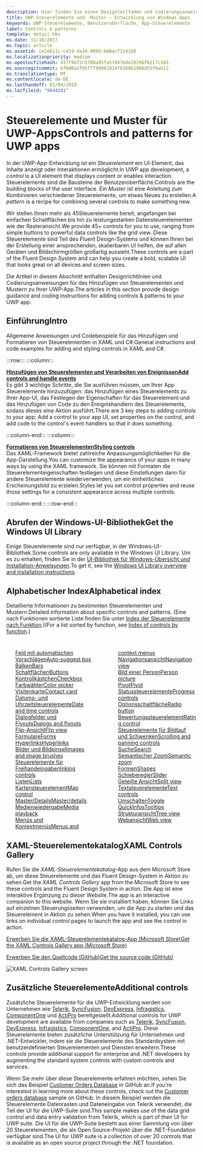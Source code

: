 ```yaml
---
description: Hier finden Sie einen Designleitfaden und Codierungsanweisungen für das Hinzufügen von Steuerelementen und Mustern zu Ihrer UWP-App. Sie finden mehr als 45leistungsstarke Steuerelemente für die Verwendung mit Ihrer App.
title: UWP-Steuerelemente und -Muster – Entwicklung von Windows-Apps
keywords: UWP-Steuerelemente, Benutzeroberfläche, App-Steuerelemente
label: Controls & patterns
template: detail.hbs
ms.date: 11/16/2017
ms.topic: article
ms.assetid: ce2e611c-c419-4a14-9095-b88ac711d1b8
ms.localizationpriority: medium
ms.openlocfilehash: 417f9b72c5708a85fa570476de2829bf6217c165
ms.sourcegitcommit: bf600a1fb5f7799961914f638061986d55f6ab12
ms.translationtype: MT
ms.contentlocale: de-DE
ms.lasthandoff: 02/04/2019
ms.locfileid: "9044281"
---
```

# <a name="controls-and-patterns-for-uwp-apps"></a><span data-ttu-id="9c523-105">Steuerelemente und Muster für UWP-Apps</span><span class="sxs-lookup"><span data-stu-id="9c523-105">Controls and patterns for UWP apps</span></span>
 

<span data-ttu-id="9c523-106">In der UWP-App-Entwicklung ist ein <i>Steuerelement</i> ein UI-Element, das Inhalte anzeigt oder Interaktionen ermöglicht.</span><span class="sxs-lookup"><span data-stu-id="9c523-106">In UWP app development, a <i>control</i> is a UI element that displays content or enables interaction.</span></span> <span data-ttu-id="9c523-107">Steuerelemente sind die Bausteine der Benutzeroberfläche.</span><span class="sxs-lookup"><span data-stu-id="9c523-107">Controls are the building blocks of the user interface.</span></span> <span data-ttu-id="9c523-108">Ein <i>Muster</i> ist eine Anleitung zum Kombinieren verschiedener Steuerelemente, um etwas Neues zu erstellen.</span><span class="sxs-lookup"><span data-stu-id="9c523-108">A <i>pattern</i> is a recipe for combining several controls to make something new.</span></span>

<span data-ttu-id="9c523-109">Wir stellen Ihnen mehr als 45Steuerelemente bereit, angefangen bei einfachen Schaltflächen bis hin zu leistungsstarken Datensteuerelementen wie der Rasteransicht.</span><span class="sxs-lookup"><span data-stu-id="9c523-109">We provide 45+ controls for you to use, ranging from simple buttons to powerful data controls like the grid view.</span></span>  <span data-ttu-id="9c523-110">Diese Steuerelemente sind Teil des Fluent Design-Systems und können Ihnen bei der Erstellung einer ansprechenden, skalierbaren UI helfen, die auf allen Geräten und Bildschirmgrößen großartig aussieht.</span><span class="sxs-lookup"><span data-stu-id="9c523-110">These controls are a part of the Fluent Design System and can help you create a bold, scalable UI that looks great on all devices and screen sizes.</span></span> 

<span data-ttu-id="9c523-111">Die Artikel in diesem Abschnitt enthalten Designrichtlinien und Codierungsanweisungen für das Hinzufügen von Steuerelementen und Mustern zu Ihrer UWP-App.</span><span class="sxs-lookup"><span data-stu-id="9c523-111">The articles in this section provide design guidance and coding instructions for adding controls & patterns to your UWP app.</span></span> 

## <a name="intro"></a><span data-ttu-id="9c523-112">Einführung</span><span class="sxs-lookup"><span data-stu-id="9c523-112">Intro</span></span>

<span data-ttu-id="9c523-113">Allgemeine Anweisungen und Codebeispiele für das Hinzufügen und Formatieren von Steuerelementen in XAML und C#.</span><span class="sxs-lookup"><span data-stu-id="9c523-113">General instructions and code examples for adding and styling controls in XAML and C#.</span></span>

:::row:::
    :::column:::
      <p><b><a href="controls-and-events-intro.md"><span data-ttu-id="9c523-114">Hinzufügen von Steuerelementen und Verarbeiten von Ereignissen</span><span class="sxs-lookup"><span data-stu-id="9c523-114">Add controls and handle events</span></span></a></b> <br/>
<span data-ttu-id="9c523-115">Es gibt 3 wichtige Schritte, die Sie ausführen müssen, um Ihrer App Steuerelemente hinzuzufügen: das Hinzufügen eines Steuerelements zu Ihrer App-UI, das Festlegen der Eigenschaften für das Steuerelement und das Hinzufügen von Code zu den Ereignishandlern des Steuerelements, sodass dieses eine Aktion ausführt.</span><span class="sxs-lookup"><span data-stu-id="9c523-115">There are 3 key steps to adding controls to your app: Add a control to your app UI, set properties on the control, and add code to the control's event handlers so that it does something.</span></span></p>
    :::column-end:::
    :::column:::
      <p><b><a href="xaml-styles.md"><span data-ttu-id="9c523-116">Formatieren von Steuerelementen</span><span class="sxs-lookup"><span data-stu-id="9c523-116">Styling controls</span></span></a></b> <br/>
<span data-ttu-id="9c523-117">Das XAML-Framework bietet zahlreiche Anpassungsmöglichkeiten für die App-Darstellung.</span><span class="sxs-lookup"><span data-stu-id="9c523-117">You can customize the appearance of your apps in many ways by using the XAML framework.</span></span> <span data-ttu-id="9c523-118">Sie können mit Formaten die Steuerelementeigenschaften festlegen und diese Einstellungen dann für andere Steuerelemente wiederverwenden, um ein einheitliches Erscheinungsbild zu erzielen.</span><span class="sxs-lookup"><span data-stu-id="9c523-118">Styles let you set control properties and reuse those settings for a consistent appearance across multiple controls.</span></span></p>
    :::column-end:::
:::row-end:::

## <a name="get-the-windows-ui-library"></a><span data-ttu-id="9c523-119">Abrufen der Windows-UI-Bibliothek</span><span class="sxs-lookup"><span data-stu-id="9c523-119">Get the Windows UI Library</span></span>
<span data-ttu-id="9c523-120">Einige Steuerelemente sind nur verfügbar, in der Windows-UI-Bibliothek.</span><span class="sxs-lookup"><span data-stu-id="9c523-120">Some controls are only available in the Windows UI Library.</span></span> <span data-ttu-id="9c523-121">Um es zu erhalten, finden Sie in der [UI-Bibliothek für Windows-Übersicht und Installation-Anweisungen](/uwp/toolkits/winui/).</span><span class="sxs-lookup"><span data-stu-id="9c523-121">To get it, see the [Windows UI Library overview and installation instructions](/uwp/toolkits/winui/).</span></span>

## <a name="alphabetical-index"></a><span data-ttu-id="9c523-122">Alphabetischer Index</span><span class="sxs-lookup"><span data-stu-id="9c523-122">Alphabetical index</span></span> 

<span data-ttu-id="9c523-123">Detaillierte Informationen zu bestimmten Steuerelementen und Mustern.</span><span class="sxs-lookup"><span data-stu-id="9c523-123">Detailed information about specific controls and patterns.</span></span> <span data-ttu-id="9c523-124">(Eine nach Funktionen sortierte Liste finden Sie unter <a href="controls-by-function.md">Index der Steuerelemente nach Funktion</a>.)</span><span class="sxs-lookup"><span data-stu-id="9c523-124">(For a list sorted by function, see <a href="controls-by-function.md">Index of controls by function</a>.)</span></span>

<div style="column-count: 2; column-gap: 40px; margin-top: 40px;" >
<ul style="margin-top: 0px; padding-top: 0px; list-style-type: none;">
<li style="list-style-type: none;"><a href="auto-suggest-box.md"><span data-ttu-id="9c523-125">Feld mit automatischen Vorschlägen</span><span class="sxs-lookup"><span data-stu-id="9c523-125">Auto-suggest box</span></span></a></li>

<li style="list-style-type: none;"><a href="app-bars.md"><span data-ttu-id="9c523-126">Balken</span><span class="sxs-lookup"><span data-stu-id="9c523-126">Bars</span></span></a></li>

<li style="list-style-type: none;"><a href="buttons.md"><span data-ttu-id="9c523-127">Schaltflächen</span><span class="sxs-lookup"><span data-stu-id="9c523-127">Buttons</span></span></a></li>

<li style="list-style-type: none;"><a href="checkbox.md"><span data-ttu-id="9c523-128">Kontrollkästchen</span><span class="sxs-lookup"><span data-stu-id="9c523-128">Checkbox</span></span> </a></li>

<li style="list-style-type: none;"><a href="color-picker.md"><span data-ttu-id="9c523-129">Farbwähler</span><span class="sxs-lookup"><span data-stu-id="9c523-129">Color picker</span></span></a></li>

<li style="list-style-type: none;"><a href="contact-card.md"><span data-ttu-id="9c523-130">Visitenkarte</span><span class="sxs-lookup"><span data-stu-id="9c523-130">Contact card</span></span></a></li>

<li style="list-style-type: none;"><a href="date-and-time.md"><span data-ttu-id="9c523-131">Datums- und Uhrzeitsteuerelemente</span><span class="sxs-lookup"><span data-stu-id="9c523-131">Date and time controls</span></span></a></li>

<li style="list-style-type: none;"><a href="dialogs-and-flyouts/index.md"><span data-ttu-id="9c523-132">Dialogfelder und Flyouts</span><span class="sxs-lookup"><span data-stu-id="9c523-132">Dialogs and flyouts</span></span></a></li>

<li style="list-style-type: none;"><a href="flipview.md"><span data-ttu-id="9c523-133">Flip-Ansicht</span><span class="sxs-lookup"><span data-stu-id="9c523-133">Flip view</span></span></a></li>

<li style="list-style-type: none;"><a href="forms.md"><span data-ttu-id="9c523-134">Formulare</span><span class="sxs-lookup"><span data-stu-id="9c523-134">Forms</span></span></a></li>

<li style="list-style-type: none;"><a href="hyperlinks.md"><span data-ttu-id="9c523-135">Hyperlinks</span><span class="sxs-lookup"><span data-stu-id="9c523-135">Hyperlinks</span></span></a></li>

<li style="list-style-type: none;"><a href="images-imagebrushes.md"><span data-ttu-id="9c523-136">Bilder und Bildpinsel</span><span class="sxs-lookup"><span data-stu-id="9c523-136">Images and image brushes</span></span></a></li>

<li style="list-style-type: none;"><a href="inking-controls.md"><span data-ttu-id="9c523-137">Steuerelemente für Freihandeingaben</span><span class="sxs-lookup"><span data-stu-id="9c523-137">Inking controls</span></span></a></li>

<li style="list-style-type: none;"><a href="lists.md"><span data-ttu-id="9c523-138">Listen</span><span class="sxs-lookup"><span data-stu-id="9c523-138">Lists</span></span></a></li>

<li style="list-style-type: none;"><a href="../../maps-and-location/controls-map.md"><span data-ttu-id="9c523-139">Kartensteuerelement</span><span class="sxs-lookup"><span data-stu-id="9c523-139">Map control</span></span></a></li>

<li style="list-style-type: none;"><a href="master-details.md"><span data-ttu-id="9c523-140">Master/Details</span><span class="sxs-lookup"><span data-stu-id="9c523-140">Master/details</span></span></a></li>

<li style="list-style-type: none;"><a href="media-playback.md"><span data-ttu-id="9c523-141">Medienwiedergabe</span><span class="sxs-lookup"><span data-stu-id="9c523-141">Media playback</span></span></a></li>

<li style="list-style-type: none;"><a href="menus.md"><span data-ttu-id="9c523-142">Menüs und Kontextmenüs</span><span class="sxs-lookup"><span data-stu-id="9c523-142">Menus and context menus</span></span></a></li>

<li style="list-style-type: none;"><a href="navigationview.md"><span data-ttu-id="9c523-143">Navigationsansicht</span><span class="sxs-lookup"><span data-stu-id="9c523-143">Navigation view</span></span></a></li>

<li style="list-style-type: none;"><a href="person-picture.md"><span data-ttu-id="9c523-144">Bild einer Person</span><span class="sxs-lookup"><span data-stu-id="9c523-144">Person picture</span></span></a></li>

<li style="list-style-type: none;"><a href="pivot.md"><span data-ttu-id="9c523-145">Pivot</span><span class="sxs-lookup"><span data-stu-id="9c523-145">Pivot</span></span></a></li>

<li style="list-style-type: none;"><a href="progress-controls.md"><span data-ttu-id="9c523-146">Statussteuerelemente</span><span class="sxs-lookup"><span data-stu-id="9c523-146">Progress controls</span></span></a></li>

<li style="list-style-type: none;"><a href="radio-button.md"><span data-ttu-id="9c523-147">Optionsschaltfläche</span><span class="sxs-lookup"><span data-stu-id="9c523-147">Radio button</span></span></a></li>

<li style="list-style-type: none;"><a href="rating.md"><span data-ttu-id="9c523-148">Bewertungssteuerelement</span><span class="sxs-lookup"><span data-stu-id="9c523-148">Rating control</span></span></a></li>

<li style="list-style-type: none;"><a href="scroll-controls.md"><span data-ttu-id="9c523-149">Steuerelemente für Bildlauf und Schwenken</span><span class="sxs-lookup"><span data-stu-id="9c523-149">Scrolling and panning controls</span></span></a></li>

<li style="list-style-type: none;"><a href="search.md"><span data-ttu-id="9c523-150">Suche</span><span class="sxs-lookup"><span data-stu-id="9c523-150">Search</span></span></a></li>

<li style="list-style-type: none;"><a href="semantic-zoom.md"><span data-ttu-id="9c523-151">Semantischer Zoom</span><span class="sxs-lookup"><span data-stu-id="9c523-151">Semantic zoom</span></span></a></li>

<li style="list-style-type: none;"><a href="shapes.md"><span data-ttu-id="9c523-152">Formen</span><span class="sxs-lookup"><span data-stu-id="9c523-152">Shapes</span></span></a></li>

<li style="list-style-type: none;"><a href="slider.md"><span data-ttu-id="9c523-153">Schieberegler</span><span class="sxs-lookup"><span data-stu-id="9c523-153">Slider</span></span></a></li>

<li style="list-style-type: none;"><a href="split-view.md"><span data-ttu-id="9c523-154">Geteilte Ansicht</span><span class="sxs-lookup"><span data-stu-id="9c523-154">Split view</span></span></a></li>

<li style="list-style-type: none;"><a href="text-controls.md"><span data-ttu-id="9c523-155">Textsteuerelemente</span><span class="sxs-lookup"><span data-stu-id="9c523-155">Text controls</span></span></a></li>


<li style="list-style-type: none;"><a href="toggles.md"><span data-ttu-id="9c523-156">Umschalten</span><span class="sxs-lookup"><span data-stu-id="9c523-156">Toggle</span></span></a></li>
<li style="list-style-type: none;"><a href="tooltips.md"><span data-ttu-id="9c523-157">QuickInfos</span><span class="sxs-lookup"><span data-stu-id="9c523-157">Tooltips</span></span></a></li>

<li style="list-style-type: none;"><a href="tree-view.md"><span data-ttu-id="9c523-158">Strukturansicht</span><span class="sxs-lookup"><span data-stu-id="9c523-158">Tree view</span></span></a></li>

<li style="list-style-type: none;"><a href="web-view.md"><span data-ttu-id="9c523-159">Webansicht</span><span class="sxs-lookup"><span data-stu-id="9c523-159">Web view</span></span></a></li>
</ul>
</div>

## <a name="xaml-controls-gallery"></a><span data-ttu-id="9c523-160">XAML-Steuerelementekatalog</span><span class="sxs-lookup"><span data-stu-id="9c523-160">XAML Controls Gallery</span></span>

<span data-ttu-id="9c523-161">Rufen Sie die _XAML-Steuerelementekatalog_-App aus dem Microsoft Store ab, um diese Steuerelemente und das Fluent Design-System in Aktion zu sehen.</span><span class="sxs-lookup"><span data-stu-id="9c523-161">Get the _XAML Controls Gallery_ app from the Microsoft Store to see these controls and the Fluent Design System in action.</span></span> <span data-ttu-id="9c523-162">Die App ist eine interaktive Ergänzung zu dieser Website.</span><span class="sxs-lookup"><span data-stu-id="9c523-162">The app is an interactive companion to this website.</span></span> <span data-ttu-id="9c523-163">Wenn Sie sie installiert haben, können Sie Links auf einzelnen Steuerungsseiten verwenden, um die App zu starten und das Steuerelement in Aktion zu sehen.</span><span class="sxs-lookup"><span data-stu-id="9c523-163">When you have it installed, you can use links on individual control pages to launch the app and see the control in action.</span></span>

<a href="https://www.microsoft.com/store/productId/9MSVH128X2ZT"><span data-ttu-id="9c523-164">Erwerben Sie die XAML-Steuerelementekatalog-App (Microsoft Store)</span><span class="sxs-lookup"><span data-stu-id="9c523-164">Get the XAML Controls Gallery app (Microsoft Store)</span></span></a>

<a href="https://github.com/Microsoft/Xaml-Controls-Gallery"><span data-ttu-id="9c523-165">Erwerben Sie den Quellcode (GitHub)</span><span class="sxs-lookup"><span data-stu-id="9c523-165">Get the source code (GitHub)</span></span></a>

<img src="images/xaml-controls-gallery.png" alt="XAML Controls Gallery screen" />

## <a name="additional-controls"></a><span data-ttu-id="9c523-166">Zusätzliche Steuerelemente</span><span class="sxs-lookup"><span data-stu-id="9c523-166">Additional controls</span></span>

<span data-ttu-id="9c523-167">Zusätzliche Steuerelemente für die UWP-Entwicklung werden von Unternehmen wie <a href="https://www.telerik.com/">Telerik</a>, <a href="https://www.syncfusion.com/products/uwp">SyncFusion</a>, <a href="https://www.devexpress.com/Products/NET/Controls/Win10Apps/">DevExpress</a>, <a href="https://www.infragistics.com/products/universal-windows-platform">Infragistics</a>, <a href="https://www.componentone.com/Studio/Platform/UWP">ComponentOne</a> und <a href="https://www.actiprosoftware.com/products/controls/universal">ActiPro</a> bereitgestellt.</span><span class="sxs-lookup"><span data-stu-id="9c523-167">Additional controls for UWP development are available from companies such as <a href="https://www.telerik.com/">Telerik</a>, <a href="https://www.syncfusion.com/products/uwp">SyncFusion</a>, <a href="https://www.devexpress.com/Products/NET/Controls/Win10Apps/">DevExpress</a>, <a href="https://www.infragistics.com/products/universal-windows-platform">Infragistics</a>, <a href="https://www.componentone.com/Studio/Platform/UWP">ComponentOne</a>, and <a href="https://www.actiprosoftware.com/products/controls/universal">ActiPro</a>.</span></span> <span data-ttu-id="9c523-168">Diese Steuerelemente bieten zusätzliche Unterstützung für Unternehmen und .NET-Entwickler, indem sie die Steuerelemente des Standardsystem mit benutzerdefinierten Steuerelementen und Diensten erweitern.</span><span class="sxs-lookup"><span data-stu-id="9c523-168">These controls provide additional support for enterprise and .NET developers by augmenting the standard system controls with custom controls and services.</span></span>  

<span data-ttu-id="9c523-169">Wenn Sie mehr über diese Steuerelemente erfahren möchten, sehen Sie sich das Beispiel <a href="https://github.com/Microsoft/Windows-appsample-customers-orders-database">Customer Orders Database</a> in GitHub an.</span><span class="sxs-lookup"><span data-stu-id="9c523-169">If you're interested in learning more about these controls, check out the <a href="https://github.com/Microsoft/Windows-appsample-customers-orders-database">Customer orders database</a> sample on GitHub.</span></span> <span data-ttu-id="9c523-170">In diesem Beispiel werden die Steuerelemente Datenrasten und Dateneingabe von Telerik verwendet, die Teil der UI für die UWP-Suite sind.</span><span class="sxs-lookup"><span data-stu-id="9c523-170">This sample makes use of the data grid control and data entry validation from Telerik, which is part of their UI for UWP suite.</span></span> <span data-ttu-id="9c523-171">Die UI für die UWP-Suite besteht aus einer Sammlung von über 20 Steuerelementen, die als Open Source-Projekt über die .NET-Foundation verfügbar sind.</span><span class="sxs-lookup"><span data-stu-id="9c523-171">The UI for UWP suite is a collection of over 20 controls that is available as an open source project through the .NET foundation.</span></span>
